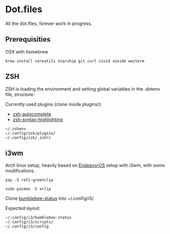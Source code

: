 # Dot.files

All the dot.files, forever work in progress.

## Prerequisities

OSX with homebrew

```
brew install coreutils starship git curl vivid zoxide wezterm
```

## ZSH

ZSH is loading the environment and setting global variables in the .dotenv file, structure:

Currently used plugins (clone inside plugins/):
- [zsh-autocomplete](https://github.com/marlonrichert/zsh-autocomplete)
- [zsh-syntax-highlighting](https://github.com/zsh-users/zsh-syntax-highlighting)

```
~/.zshenv
~/.config/zsh/plugins/
~/.config/zsh/.zshrc
```

## i3wm

Arch linux setup, heavily based on [EndeavorOS](https://github.com/endeavouros-team/endeavouros-i3wm-setup) setup with i3wm, with some modifications.

```
yay -S rofi-greenclip
```

```
sudo pacman -S xclip
```

Clone [bumblebee-status](https://github.com/tobi-wan-kenobi/bumblebee-status) into ~/.config/i3/

Expected layout:

```
~/.config/i3/bumblebee-status
~/.config/i3/scripts/
~/.config/i3/config
```
